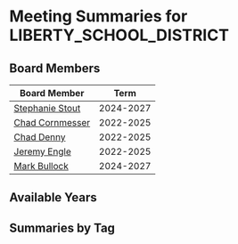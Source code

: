 # Meeting Summaries for LIBERTY_SCHOOL_DISTRICT

## Board Members

| Board Member       | Term           |
|--------------------|----------------|
| [Stephanie Stout](board_member_279.md) | 2024-2027 |
| [Chad Cornmesser](board_member_280.md) | 2022-2025 |
| [Chad Denny](board_member_281.md) | 2022-2025 |
| [Jeremy Engle](board_member_282.md) | 2022-2025 |
| [Mark Bullock](board_member_283.md) | 2024-2027 |

## Available Years

## Summaries by Tag
